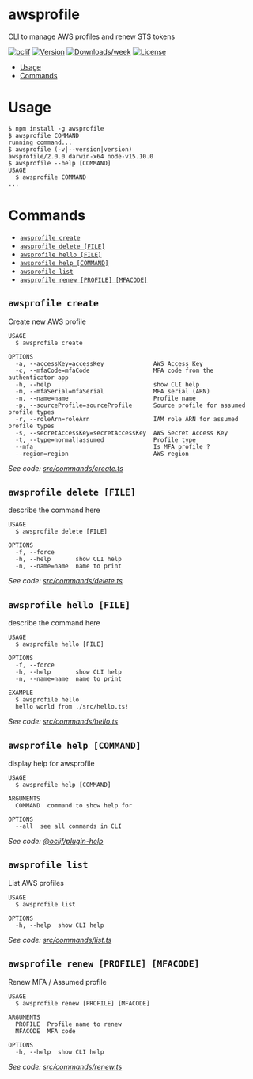 awsprofile
==========

CLI to manage AWS profiles and renew STS tokens

[![oclif](https://img.shields.io/badge/cli-oclif-brightgreen.svg)](https://oclif.io)
[![Version](https://img.shields.io/npm/v/awsprofile.svg)](https://npmjs.org/package/awsprofile)
[![Downloads/week](https://img.shields.io/npm/dw/awsprofile.svg)](https://npmjs.org/package/awsprofile)
[![License](https://img.shields.io/npm/l/awsprofile.svg)](https://github.com/kheriox-technologies/awsprofile/blob/master/package.json)

<!-- toc -->
* [Usage](#usage)
* [Commands](#commands)
<!-- tocstop -->
# Usage
<!-- usage -->
```sh-session
$ npm install -g awsprofile
$ awsprofile COMMAND
running command...
$ awsprofile (-v|--version|version)
awsprofile/2.0.0 darwin-x64 node-v15.10.0
$ awsprofile --help [COMMAND]
USAGE
  $ awsprofile COMMAND
...
```
<!-- usagestop -->
# Commands
<!-- commands -->
* [`awsprofile create`](#awsprofile-create)
* [`awsprofile delete [FILE]`](#awsprofile-delete-file)
* [`awsprofile hello [FILE]`](#awsprofile-hello-file)
* [`awsprofile help [COMMAND]`](#awsprofile-help-command)
* [`awsprofile list`](#awsprofile-list)
* [`awsprofile renew [PROFILE] [MFACODE]`](#awsprofile-renew-profile-mfacode)

## `awsprofile create`

Create new AWS profile

```
USAGE
  $ awsprofile create

OPTIONS
  -a, --accessKey=accessKey              AWS Access Key
  -c, --mfaCode=mfaCode                  MFA code from the authenticator app
  -h, --help                             show CLI help
  -m, --mfaSerial=mfaSerial              MFA serial (ARN)
  -n, --name=name                        Profile name
  -p, --sourceProfile=sourceProfile      Source profile for assumed profile types
  -r, --roleArn=roleArn                  IAM role ARN for assumed profile types
  -s, --secretAccessKey=secretAccessKey  AWS Secret Access Key
  -t, --type=normal|assumed              Profile type
  --mfa                                  Is MFA profile ?
  --region=region                        AWS region
```

_See code: [src/commands/create.ts](https://github.com/kheriox-technologies/awsprofile/blob/v2.0.0/src/commands/create.ts)_

## `awsprofile delete [FILE]`

describe the command here

```
USAGE
  $ awsprofile delete [FILE]

OPTIONS
  -f, --force
  -h, --help       show CLI help
  -n, --name=name  name to print
```

_See code: [src/commands/delete.ts](https://github.com/kheriox-technologies/awsprofile/blob/v2.0.0/src/commands/delete.ts)_

## `awsprofile hello [FILE]`

describe the command here

```
USAGE
  $ awsprofile hello [FILE]

OPTIONS
  -f, --force
  -h, --help       show CLI help
  -n, --name=name  name to print

EXAMPLE
  $ awsprofile hello
  hello world from ./src/hello.ts!
```

_See code: [src/commands/hello.ts](https://github.com/kheriox-technologies/awsprofile/blob/v2.0.0/src/commands/hello.ts)_

## `awsprofile help [COMMAND]`

display help for awsprofile

```
USAGE
  $ awsprofile help [COMMAND]

ARGUMENTS
  COMMAND  command to show help for

OPTIONS
  --all  see all commands in CLI
```

_See code: [@oclif/plugin-help](https://github.com/oclif/plugin-help/blob/v3.2.2/src/commands/help.ts)_

## `awsprofile list`

List AWS profiles

```
USAGE
  $ awsprofile list

OPTIONS
  -h, --help  show CLI help
```

_See code: [src/commands/list.ts](https://github.com/kheriox-technologies/awsprofile/blob/v2.0.0/src/commands/list.ts)_

## `awsprofile renew [PROFILE] [MFACODE]`

Renew MFA / Assumed profile

```
USAGE
  $ awsprofile renew [PROFILE] [MFACODE]

ARGUMENTS
  PROFILE  Profile name to renew
  MFACODE  MFA code

OPTIONS
  -h, --help  show CLI help
```

_See code: [src/commands/renew.ts](https://github.com/kheriox-technologies/awsprofile/blob/v2.0.0/src/commands/renew.ts)_
<!-- commandsstop -->
